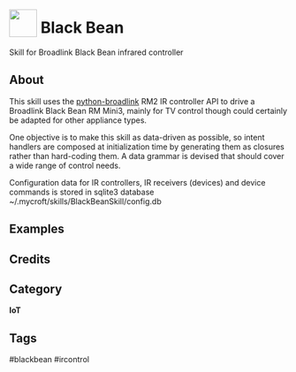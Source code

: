 # <img src='https://raw.githack.com/FortAwesome/Font-Awesome/master/svgs/solid/robot.svg' card_color='#40DBB0' width='50' height='50' style='vertical-align:bottom'/> Black Bean
Skill for Broadlink Black Bean infrared controller

## About
This skill uses the [python-broadlink](https://github.com/mjg59/python-broadlink) RM2 IR controller API to drive a Broadlink Black Bean RM Mini3, mainly for TV control though could certainly be adapted for other appliance types.

One objective is to make this skill as data-driven as possible, so intent handlers are composed at initialization time by generating them as closures rather than hard-coding them. A data grammar is devised that should cover a wide range of control needs.

Configuration data for IR controllers, IR receivers (devices) and device commands is stored in sqlite3 database ~/.mycroft/skills/BlackBeanSkill/config.db
## Examples

## Credits

## Category
**IoT**

## Tags
#blackbean
#ircontrol
